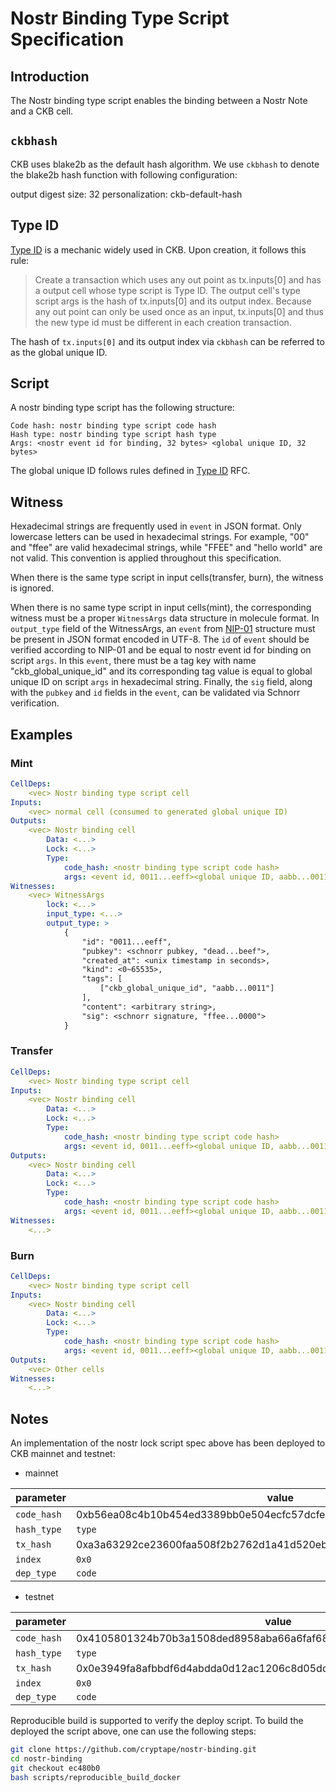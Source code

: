 # Nostr Binding Type Script Specification

## Introduction

The Nostr binding type script enables the binding between a Nostr Note and a CKB cell. <TODO>

## `ckbhash`
CKB uses blake2b as the default hash algorithm. We use `ckbhash` to denote the
blake2b hash function with following configuration:

output digest size: 32
personalization: ckb-default-hash

## Type ID
[Type ID](https://github.com/nervosnetwork/rfcs/blob/master/rfcs/0022-transaction-structure/0022-transaction-structure.md#type-id) is a mechanic widely used in CKB. Upon creation, it follows this rule:
> Create a transaction which uses any out point as tx.inputs[0] and has a output
> cell whose type script is Type ID. The output cell's type script args is the
> hash of tx.inputs[0] and its output index. Because any out point can only be
> used once as an input, tx.inputs[0] and thus the new type id must be different
> in each creation transaction.

The hash of `tx.inputs[0]` and its output index via `ckbhash` can be referred to
as the global unique ID.

## Script
A nostr binding type script has the following structure:
```
Code hash: nostr binding type script code hash
Hash type: nostr binding type script hash type
Args: <nostr event id for binding, 32 bytes> <global unique ID, 32 bytes>
```

The global unique ID follows rules defined in [Type ID](https://github.com/nervosnetwork/rfcs/blob/master/rfcs/0022-transaction-structure/0022-transaction-structure.md#type-id) RFC.

## Witness
Hexadecimal strings are frequently used in `event` in JSON format. Only
lowercase letters can be used in hexadecimal strings. For example, "00" and
"ffee" are valid hexadecimal strings, while "FFEE" and "hello world" are not
valid. This convention is applied throughout this specification.

When there is the same type script in input cells(transfer, burn), the witness
is ignored.

When there is no same type script in input cells(mint), the corresponding
witness must be a proper `WitnessArgs` data structure in molecule format. In
`output_type` field of the WitnessArgs, an `event` from
[NIP-01](https://github.com/nostr-protocol/nips/blob/master/01.md) structure
must be present in JSON format encoded in UTF-8. The `id` of `event` should be
verified according to NIP-01 and be equal to nostr event id for binding on
script `args`. In this `event`, there must be a tag key with name
"ckb_global_unique_id" and its corresponding tag value is equal to global unique
ID on script `args` in hexadecimal string. Finally, the `sig` field, along with
the `pubkey` and `id` fields in the `event`, can be validated via Schnorr
verification.


## Examples


### Mint
```yaml
CellDeps:
    <vec> Nostr binding type script cell
Inputs:
    <vec> normal cell (consumed to generated global unique ID)
Outputs:
    <vec> Nostr binding cell
        Data: <...>
        Lock: <...>
        Type:
            code_hash: <nostr binding type script code hash>
            args: <event id, 0011...eeff><global unique ID, aabb...0011>
Witnesses:
    <vec> WitnessArgs
        lock: <...>
        input_type: <...>
        output_type: >
            {
                "id": "0011...eeff",
                "pubkey": <schnorr pubkey, "dead...beef">,
                "created_at": <unix timestamp in seconds>,
                "kind": <0~65535>,
                "tags": [
                    ["ckb_global_unique_id", "aabb...0011"]
                ],
                "content": <arbitrary string>,
                "sig": <schnorr signature, "ffee...0000">
            }
```


### Transfer
```yaml
CellDeps:
    <vec> Nostr binding type script cell
Inputs:
    <vec> Nostr binding cell
        Data: <...>
        Lock: <...>
        Type:
            code_hash: <nostr binding type script code hash>
            args: <event id, 0011...eeff><global unique ID, aabb...0011>
Outputs:
    <vec> Nostr binding cell
        Data: <...>
        Lock: <...>
        Type:
            code_hash: <nostr binding type script code hash>
            args: <event id, 0011...eeff><global unique ID, aabb...0011>
Witnesses:
    <...>
```

### Burn
```yaml
CellDeps:
    <vec> Nostr binding type script cell
Inputs:
    <vec> Nostr binding cell
        Data: <...>
        Lock: <...>
        Type:
            code_hash: <nostr binding type script code hash>
            args: <event id, 0011...eeff><global unique ID, aabb...0011>
Outputs:
    <vec> Other cells
Witnesses:
    <...>
```


## Notes

An implementation of the nostr lock script spec above has been deployed to CKB mainnet and testnet:

- mainnet

| parameter   | value                                                                |
| ----------- | -------------------------------------------------------------------- |
| `code_hash` | 0xb56ea08c4b10b454ed3389bb0e504ecfc57dcfe3089a5030654525a2def2108e   |
| `hash_type` | `type`                                                               |
| `tx_hash`   | 0xa3a63292ce23600faa508f2b2762d1a41d520eb4dd582a2dc544424ce06c3870   |
| `index`     | `0x0`                                                                |
| `dep_type`  | `code`                                                               |

- testnet

| parameter   | value                                                                |
| ----------- | -------------------------------------------------------------------- |
| `code_hash` | 0x4105801324b70b3a1508ded8958aba66a6faf68cab26f863b4902b50dfb8b9ab   |
| `hash_type` | `type`                                                               |
| `tx_hash`   | 0x0e3949fa8afbbdf6d4abdda0d12ac1206c8d05dd51ec490b7341586291db85a6   |
| `index`     | `0x0`                                                                |
| `dep_type`  | `code`                                                               |

Reproducible build is supported to verify the deploy script. To build the deployed the script above, one can use the following steps:

```bash
git clone https://github.com/cryptape/nostr-binding.git
cd nostr-binding
git checkout ec480b0
bash scripts/reproducible_build_docker
```
